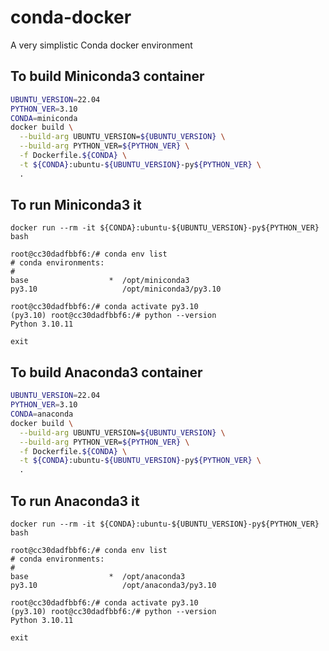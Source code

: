 # conda-docker
A very simplistic Conda docker environment

## To build Miniconda3 container
```bash
UBUNTU_VERSION=22.04
PYTHON_VER=3.10
CONDA=miniconda
docker build \
  --build-arg UBUNTU_VERSION=${UBUNTU_VERSION} \
  --build-arg PYTHON_VER=${PYTHON_VER} \
  -f Dockerfile.${CONDA} \
  -t ${CONDA}:ubuntu-${UBUNTU_VERSION}-py${PYTHON_VER} \
  .
```

## To run Miniconda3 it
```
docker run --rm -it ${CONDA}:ubuntu-${UBUNTU_VERSION}-py${PYTHON_VER} bash

root@cc30dadfbbf6:/# conda env list
# conda environments:
#
base                  *  /opt/miniconda3
py3.10                   /opt/miniconda3/py3.10

root@cc30dadfbbf6:/# conda activate py3.10
(py3.10) root@cc30dadfbbf6:/# python --version
Python 3.10.11

exit
```

## To build Anaconda3 container
```bash
UBUNTU_VERSION=22.04
PYTHON_VER=3.10
CONDA=anaconda
docker build \
  --build-arg UBUNTU_VERSION=${UBUNTU_VERSION} \
  --build-arg PYTHON_VER=${PYTHON_VER} \
  -f Dockerfile.${CONDA} \
  -t ${CONDA}:ubuntu-${UBUNTU_VERSION}-py${PYTHON_VER} \
  .
```

## To run Anaconda3 it
```
docker run --rm -it ${CONDA}:ubuntu-${UBUNTU_VERSION}-py${PYTHON_VER} bash

root@cc30dadfbbf6:/# conda env list
# conda environments:
#
base                  *  /opt/anaconda3
py3.10                   /opt/anaconda3/py3.10

root@cc30dadfbbf6:/# conda activate py3.10
(py3.10) root@cc30dadfbbf6:/# python --version
Python 3.10.11

exit
```

